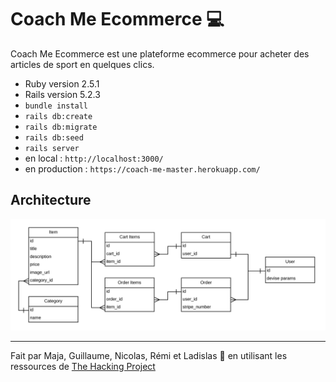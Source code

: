 <h1>Coach Me Ecommerce 💻</h1>

Coach Me Ecommerce est une plateforme ecommerce pour acheter des articles de sport en quelques clics.

* Ruby version 2.5.1
* Rails version 5.2.3
* `bundle install`
* `rails db:create`
* `rails db:migrate`
* `rails db:seed`
* `rails server`
* en local : `http://localhost:3000/`
* en production : `https://coach-me-master.herokuapp.com/`

<h2>Architecture</h2>

![Architecture Base de données](app/assets/images/db.png)

--------

Fait par Maja, Guillaume, Nicolas, Rémi et Ladislas 🤙 en utilisant les ressources de [The Hacking Project](https://www.thehackingproject.org)